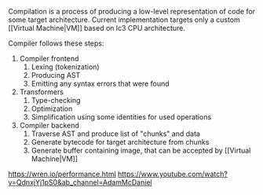 Compilation is a process of producing a low-level representation of code for some target architecture.
Current implementation targets only a custom [[Virtual Machine|VM]] based on lc3 CPU architecture.

Compiler follows these steps:
1. Compiler frontend
   1. Lexing (tokenization)
   2. Producing AST
   3. Emitting any syntax errors that were found
2. Transformers
   1. Type-checking
   2. Optimization
   3. Simplification using some identities for used operations
3. Compiler backend
   1. Traverse AST and produce list of "chunks" and data
   2. Generate bytecode for target architecture from chunks
   3. Generate buffer containing image, that can be accepted by [[Virtual Machine|VM]]

https://wren.io/performance.html
https://www.youtube.com/watch?v=QdnxjYj1pS0&ab_channel=AdamMcDaniel